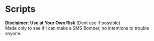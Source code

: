 # Scripts

__Disclaimer__: **Use at Your Own Risk** (Dont use if possible)\
Made only to see if I can make a SMS Bomber, no intentions to trouble anyone.  
